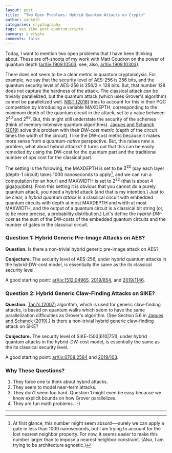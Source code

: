 ```yaml
---
layout: post
title:  "Two Open Problems: Hybrid Quantum Attacks on Crypto"
author: sanketh
categories: cryptography
tags: aes sike post-quantum-crypto
summary: i crypto
comments: false
---
```


Today, I want to mention two open problems that I have been thinking about. These are off-shoots of my work with Matt Coudron on the power of quantum depth ([arXiv:1909.10503](https://arxiv.org/abs/1909.10503); see, also, [arXiv:1909.10303](https://arxiv.org/abs/1909.10303)).

There does not seem to be a clear metric in quantum cryptanalysis. For example, we say that the security level of AES-256 is 256 bits, and the quantum security level of AES-256 is 256/2 = 128 bits. But, that number 128 does not capture the hardness of the attack. The classical attack can be trivially parallelized, but the quantum attack (which uses Grover's algorithm) cannot be parallelized well. [NIST (2016)](https://csrc.nist.gov/CSRC/media/Projects/Post-Quantum-Cryptography/documents/call-for-proposals-final-dec-2016.pdf) tries to account for this in their PQC competition by introducing a variable MAXDEPTH, corresponding to the maximum depth of the quantum circuit in the attack, set to a value between $2^{40}$ and $2^{96}$. But, this might still understate the security of the schemes (think of memory-intensive quantum algorithms). [Jaques and Schanck (2019)](https://ia.cr/2019/103)  solve this problem with their *DW-cost metric* (depth of the circuit times the width of the circuit). I like the DW-cost metric because it makes more sense from a *quantum-native* perspective. But, this raises new a problem, what about hybrid attacks? It turns out that this can be easily remedied by using the DW-cost for the quantum part and the traditional number of ops cost for the classical part.

The setting is the following, the MAXDEPTH is set to be $2^{32}$ (say each layer (depth-1 circuit) takes $1000$ nanoseconds to apply[^time], and we can run a computation for an hour) and MAXWIDTH is set to $2^{32}$ (that is about 4 giga(qu)bits). From this setting it is obvious that you cannot do a purely quantum attack, you need a hybrid attack (and that is my intention.) Just to be clear, a *hybrid quantum attack* is a classical circuit with embedded quantum circuits with depth at most MAXDEPTH and width at most MAXWIDTH, and the output of a quantum circuit is a classical bit string (or, to be more precise, a probability distribution.) Let's define the *hybrid-DW-cost* as the sum of the DW-costs of the embedded quantum circuits and the number of gates in the classical circuit.

### Question 1: Hybrid Generic Pre-Image Attacks on AES?

**Question.** Is there a non-trivial hybrid generic pre-image attack on AES? 

**Conjecture.** The security level of AES-256, under hybrid quantum attacks in the hybrid-DW-cost model, is essentially the same as the its classical security level.

A good starting point: [arXiv:1512.04965](https://arxiv.org/abs/1512.04965), [2019/854](https://ia.cr/2019/854), and [2019/1146](https://ia.cr/2019/1146).

### Question 2: Hybrid Generic Claw-Finding Attacks on SIKE?

**Question.** [Tani's (2007)](https://arxiv.org/abs/0708.2584) algorithm, which is used for generic claw-finding attacks, is based on quantum walks which seem to have the same parallelization difficulties as Grover's algorithm. (See Section 5.6 in [Jaques and Schanck (2019)](https://ia.cr/2019/103).) Is there a non-trivial hybrid generic claw-finding attack on SIKE? 

**Conjecture.** The security level of SIKE-(503\|610\|751), under hybrid quantum attacks in the hybrid-DW-cost model, is essentially the same as the its classical security level.

A good starting point: [arXiv:0708.2584](https://arxiv.org/abs/0708.2584) and [2019/103](https://ia.cr/2019/103).

### Why These Questions?

1. They force one to think about hybrid attacks.
2. They seem to model near-term attacks.
3. They don't seem too hard. Question 1 might even be easy because we know explicit bounds on how Grover parallelizes.
4. They are fun math problems. :-)

<hr />

[^time]: At first glance, this number might seem absurd---surely we can apply a gate in less than $1000$ nanoseconds, but I am trying to account for the lost nearest neighbor property. For now, it seems easier to make this number larger than to impose a nearest neighbor constraint. (Also, I am trying to be architecture agnostic.)